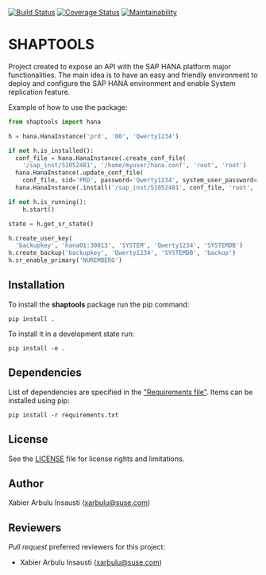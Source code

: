 [![Build Status](https://travis-ci.org/arbulu89/shaptools.svg?branch=master)](https://travis-ci.org/arbulu89/shaptools)
[![Coverage Status](https://coveralls.io/repos/github/arbulu89/shaptools/badge.svg?branch=master)](https://coveralls.io/github/arbulu89/shaptools?branch=master)
[![Maintainability](https://api.codeclimate.com/v1/badges/a6ad5be09f1a9cf19321/maintainability)](https://codeclimate.com/github/arbulu89/shaptools/maintainability)

# SHAPTOOLS

Project created to expose an API with the SAP HANA platform major functionalities.
The main idea is to have an easy and friendly environment to deploy and configure
the SAP HANA environment and enable System replication feature.

Example of how to use the package:

```python
from shaptools import hana

h = hana.HanaInstance('prd', '00', 'Qwerty1234')

if not h.is_installed():
  conf_file = hana.HanaInstance(.create_conf_file(
    '/sap_inst/51052481', '/home/myuser/hana.conf', 'root', 'root')
  hana.HanaInstance(.update_conf_file(
    conf_file, sid='PRD', password='Qwerty1234', system_user_password='Qwerty1234')
  hana.HanaInstance(.install('/sap_inst/51052481', conf_file, 'root', 'root')

if not h.is_running():
    h.start()

state = h.get_sr_state()

h.create_user_key(
  'backupkey', 'hana01:30013', 'SYSTEM', 'Qwerty1234', 'SYSTEMDB')
h.create_backup('backupkey', 'Qwerty1234', 'SYSTEMDB', 'backup')
h.sr_enable_primary('NUREMBERG')
```

## Installation

To install the **shaptools** package run the pip command:

    pip install .

To install it in a development state run:

    pip install -e .

## Dependencies

List of dependencies are specified in the ["Requirements file"](requirements.txt). Items can be installed using pip:

    pip install -r requirements.txt

## License

See the [LICENSE](LICENSE) file for license rights and limitations.

## Author

Xabier Arbulu Insausti (xarbulu@suse.com)

## Reviewers

*Pull request* preferred reviewers for this project:
- Xabier Arbulu Insausti (xarbulu@suse.com)
